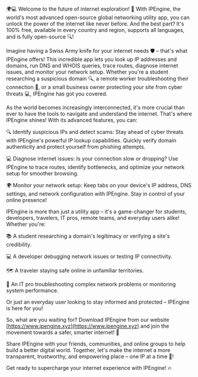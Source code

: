 🌍💻 Welcome to the future of internet exploration! 🚀 With IPEngine, the world's most advanced open-source global networking utility app, you can unlock the power of the internet like never before. And the best part? It's 100% free, available in every country and region, supports all languages, and is fully open-source 🔍!

Imagine having a Swiss Army knife for your internet needs 🛡️ – that's what IPEngine offers! This incredible app lets you look up IP addresses and domains, run DNS and WHOIS queries, trace routes, diagnose internet issues, and monitor your network setup. Whether you're a student researching a suspicious domain 🔍, a remote worker troubleshooting their connection 📡, or a small business owner protecting your site from cyber threats 💻, IPEngine has got you covered.

As the world becomes increasingly interconnected, it's more crucial than ever to have the tools to navigate and understand the internet. That's where IPEngine shines! With its advanced features, you can:

🔍 Identify suspicious IPs and detect scams: Stay ahead of cyber threats with IPEngine's powerful IP lookup capabilities. Quickly verify domain authenticity and protect yourself from phishing attempts.

💻 Diagnose internet issues: Is your connection slow or dropping? Use IPEngine to trace routes, identify bottlenecks, and optimize your network setup for smoother browsing.

🌍 Monitor your network setup: Keep tabs on your device's IP address, DNS settings, and network configuration with IPEngine. Stay in control of your online presence!

IPEngine is more than just a utility app – it's a game-changer for students, developers, travelers, IT pros, remote teams, and everyday users alike! Whether you're:

📚 A student researching a domain's legitimacy or verifying a site's credibility.

💻 A developer debugging network issues or testing IP connectivity.

🗺️ A traveler staying safe online in unfamiliar territories.

🏢 An IT pro troubleshooting complex network problems or monitoring system performance.

Or just an everyday user looking to stay informed and protected – IPEngine is here for you!

So, what are you waiting for? Download IPEngine from our website [https://www.ipengine.xyz](https://www.ipengine.xyz) and join the movement towards a safer, smarter internet! 🌟

Share IPEngine with your friends, communities, and online groups to help build a better digital world. Together, let's make the internet a more transparent, trustworthy, and empowering place – one IP at a time 💪!

Get ready to supercharge your internet experience with IPEngine! 🔥